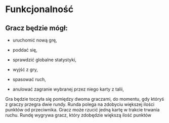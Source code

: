 # Funkcjonalność

## Gracz będzie mógł:

* uruchomić nową grę,

* poddać się,

* sprawdzić globalne statystyki,

* wyjść z gry,

* spasować ruch,

* anulować zagranie wybranej przez niego karty z talii,

Gra będzie toczyła się pomiędzy dwoma graczami, do momentu, gdy któryś z graczy przegra dwie rundy. 
Runda polega na zdobyciu większej ilości punktów od przeciwnika. 
Gracz może rzucić jedną kartę w trakcie trwania ruchu. Rundę wygrywa gracz, który zdobędzie większą ilość punktów
